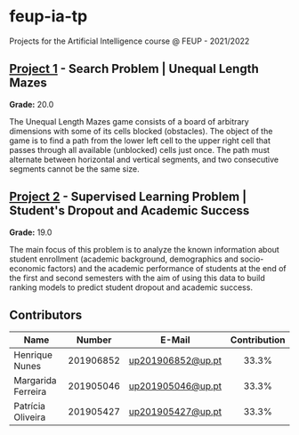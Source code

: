 # feup-ia-tp
Projects for the Artificial Intelligence course @ FEUP - 2021/2022

## [Project 1](https://github.com/Rikenunes8/feup-ia-tp/tree/master/TP1) - Search Problem | Unequal Length Mazes

**Grade:** 20.0

The Unequal Length Mazes game consists of a board of arbitrary dimensions with some of its cells blocked (obstacles). The object of the game is to find a path from the lower left cell to the upper right cell that passes through all available (unblocked) cells just once. The path must alternate between horizontal and vertical segments, and two consecutive segments cannot be the same size.

## [Project 2](https://github.com/Rikenunes8/feup-ia-tp/tree/master/TP2) - Supervised Learning Problem | Student's Dropout and Academic Success

**Grade:** 19.0

The main focus of this problem is to analyze the known information about student enrollment (academic background, demographics and socio-economic factors) and the academic performance of students at the end of the first and second semesters with the aim of using this data to build ranking models to predict student dropout and academic success.

## Contributors

| Name               | Number    | E-Mail            | Contribution |
| ------------------ | --------- | ----------------- | :----------: |
| Henrique Nunes     | 201906852 | up201906852@up.pt | 33.3%        |
| Margarida Ferreira | 201905046 | up201905046@up.pt | 33.3%        |
| Patrícia Oliveira  | 201905427 | up201905427@up.pt | 33.3%        |

